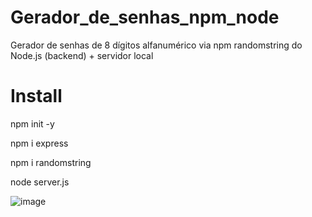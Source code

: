 # Gerador_de_senhas_npm_node
Gerador de senhas de 8 dígitos alfanumérico via npm randomstring do Node.js (backend) + servidor local

# Install

<p>npm init -y</p>
<p>npm i express</p>
<p>npm i randomstring</p>
<p>node server.js</p>

![image](https://github.com/RenataVerasVenturim/Gerador_de_senhas_npm_node/assets/129551549/3196aa88-53b7-44e4-bc00-5a45971c23ee)



